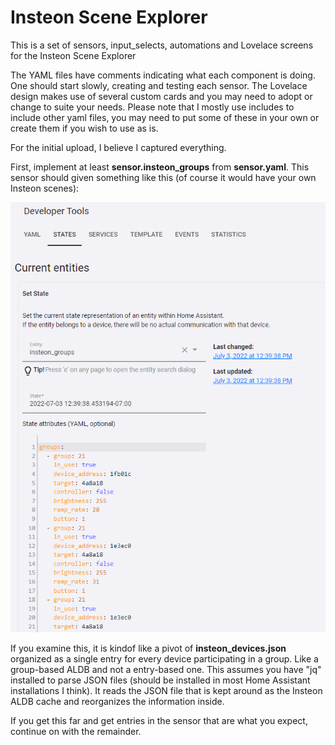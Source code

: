 # Insteon Scene Explorer
This is a set of sensors, input_selects, automations and Lovelace screens for the Insteon Scene Explorer

The YAML files have comments indicating what each component is doing.
One should start slowly, creating and testing each sensor.
The Lovelace design makes use of several custom cards and you may need to adopt or change to suite your needs.
Please note that I mostly use includes to include other yaml files, you may need to put some of these in your own or create them if you wish to use as is.

For the initial upload, I believe I captured everything.

First, implement at least **sensor.insteon_groups** from **sensor.yaml**.
This sensor should given something like this (of course it would have your own Insteon scenes):


![insteon_groups.png](insteon_groups.png)

If you examine this, it is kindof like a pivot of **insteon_devices.json** organized as a single entry for every device participating in a group. Like a group-based ALDB and not a entry-based one. This assumes  you have "jq" installed to parse JSON files (should be installed in most Home Assistant installations I think). It reads the JSON file that is kept around as the Insteon ALDB cache and reorganizes the information inside.

If you get this far and get entries in the sensor that are what you expect, continue on with the remainder.
